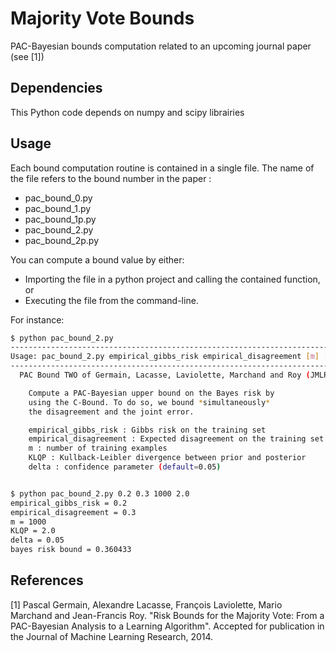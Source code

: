 Majority Vote Bounds
====================

PAC-Bayesian bounds computation related to an upcoming journal paper (see [1])

## Dependencies
This Python code depends on numpy and scipy librairies

## Usage
Each bound computation routine is contained in a single file.
The name of the file refers to the bound number in the paper :
* pac_bound_0.py
* pac_bound_1.py
* pac_bound_1p.py
* pac_bound_2.py
* pac_bound_2p.py

You can compute a bound value by either:
* Importing the file in a python project and calling the contained function, or
* Executing the file from the command-line.

For instance:
``` bash
$ python pac_bound_2.py
----------------------------------------------------------------------------------------------------
Usage: pac_bound_2.py empirical_gibbs_risk empirical_disagreement [m] [KLQP] [delta]
----------------------------------------------------------------------------------------------------
  PAC Bound TWO of Germain, Lacasse, Laviolette, Marchand and Roy (JMLR, 2014)

    Compute a PAC-Bayesian upper bound on the Bayes risk by
    using the C-Bound. To do so, we bound *simultaneously*
    the disagreement and the joint error.

    empirical_gibbs_risk : Gibbs risk on the training set
    empirical_disagreement : Expected disagreement on the training set
    m : number of training examples
    KLQP : Kullback-Leibler divergence between prior and posterior
    delta : confidence parameter (default=0.05)


$ python pac_bound_2.py 0.2 0.3 1000 2.0
empirical_gibbs_risk = 0.2
empirical_disagreement = 0.3
m = 1000
KLQP = 2.0
delta = 0.05
bayes risk bound = 0.360433
```

## References
[1] Pascal Germain, Alexandre Lacasse, François Laviolette, Mario Marchand and Jean-Francis Roy. "Risk Bounds for the Majority Vote: From a PAC-Bayesian Analysis to a Learning Algorithm". Accepted for publication in the Journal of Machine Learning Research, 2014.
